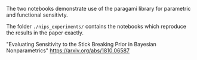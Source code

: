The two notebooks demonstrate use of the paragami library for parametric and functional sensitivty. 

The folder `./nips_experiments/` contains the notebooks which reproduce the results in the paper exactly. 

"Evaluating Sensitivity to the Stick Breaking Prior in Bayesian Nonparametrics"
https://arxiv.org/abs/1810.06587

